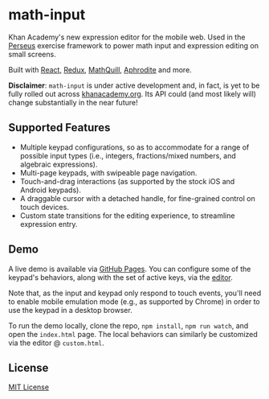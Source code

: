 # math-input

Khan Academy's new expression editor for the mobile web. Used in the [Perseus](https://github.com/khan/perseus) exercise framework to power math input and expression editing on small screens.

Built with [React](https://github.com/facebook/react), [Redux](https://github.com/reactjs/redux), [MathQuill](https://github.com/mathquill/mathquill), [Aphrodite](https://github.com/khan/aphrodite) and more.

**Disclaimer**: `math-input` is under active development and, in fact, is yet to be fully rolled out across [khanacademy.org](https://www.khanacademy.org/). Its API could (and most likely will) change substantially in the near future!

## Supported Features

- Multiple keypad configurations, so as to accommodate for a range of possible input types (i.e., integers, fractions/mixed numbers, and algebraic expressions).
- Multi-page keypads, with swipeable page navigation.
- Touch-and-drag interactions (as supported by the stock iOS and Android keypads).
- A draggable cursor with a detached handle, for fine-grained control on touch devices.
- Custom state transitions for the editing experience, to streamline expression entry.

## Demo

A live demo is available via [GitHub Pages](http://khan.github.io/math-input/). You can configure some of the keypad's behaviors, along with the set of active keys, via the [editor](http://khan.github.io/math-input/custom.html).

Note that, as the input and keypad only respond to touch events, you'll need to enable mobile emulation mode (e.g., as supported by Chrome) in order to use the keypad in a desktop browser.

To run the demo locally, clone the repo, `npm install`, `npm run watch`, and open the `index.html` page. The local behaviors can similarly be customized via the editor @ `custom.html`.

## License

[MIT License](http://opensource.org/licenses/MIT)
